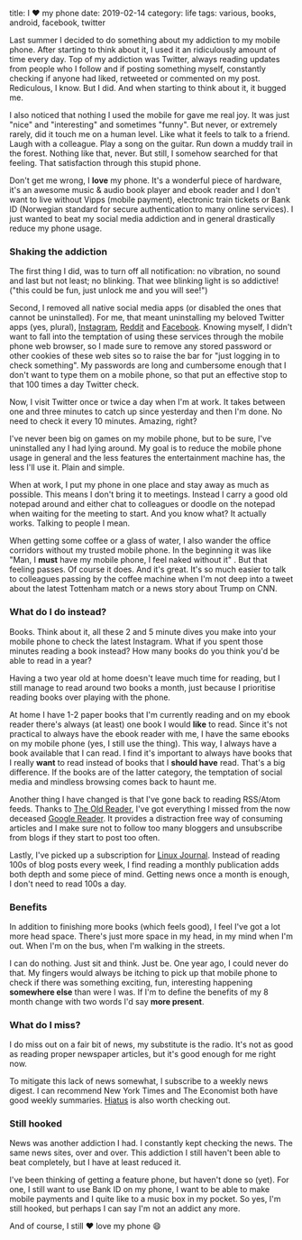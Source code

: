 title: I ❤ my phone
date: 2019-02-14
category: life
tags: various, books, android, facebook, twitter

Last summer I decided to do something about my addiction to my mobile
phone. After starting to think about it, I used it an ridiculously
amount of time every day. Top of my addiction was Twitter, always
reading updates from people who I follow and if posting something
myself, constantly checking if anyone had liked, retweeted or
commented on my post. Rediculous, I know. But I did. And when starting
to think about it, it bugged me.

I also noticed that nothing I used the mobile for gave me real joy. It
was just "nice" and "interesting" and sometimes "funny". But never, or
extremely rarely, did it touch me on a human level. Like what it feels
to talk to a friend. Laugh with a colleague. Play a song on the
guitar. Run down a muddy trail in the forest. Nothing like that,
never. But still, I somehow searched for that feeling. That
satisfaction through this stupid phone.

Don't get me wrong, I **love** my phone. It's a wonderful piece of
hardware, it's an awesome music & audio book player and ebook reader
and I don't want to live without Vipps (mobile payment), electronic
train tickets or Bank ID (Norwegian standard for secure authentication
to many online services). I just wanted to beat my social media
addiction and in general drastically reduce my phone usage.

### Shaking the addiction

The first thing I did, was to turn off all notification: no vibration,
no sound and last but not least; no blinking. That wee blinking light
is so addictive! ("this could be fun, just unlock me and you will
see!")

Second, I removed all native social media apps (or disabled the ones
that cannot be uninstalled). For me, that meant uninstalling my
beloved Twitter apps (yes, plural),
[Instagram](http://instragram.com), [Reddit](http://reddit.com) and
[Facebook](http://facebook.com). Knowing myself, I didn't want to fall
into the temptation of using these services through the mobile phone web
browser, so I made sure to remove any stored password or other cookies
of these web sites so to raise the bar for "just logging in to check
something". My passwords are long and cumbersome enough that I don't
want to type them on a mobile phone, so that put an effective stop to
that 100 times a day Twitter check.

Now, I visit Twitter once or twice a day when I'm at work. It takes
between one and three minutes to catch up since yesterday and then I'm
done. No need to check it every 10 minutes. Amazing, right?

I've never been big on games on my mobile phone, but to be sure, I've
uninstalled any I had lying around. My goal is to reduce the mobile
phone usage in general and the less features the entertainment machine
has, the less I'll use it. Plain and simple.

When at work, I put my phone in one place and stay away as much as
possible. This means I don't bring it to meetings. Instead I carry a
good old notepad around and either chat to colleagues or doodle on the
notepad when waiting for the meeting to start. And you know what? It
actually works. Talking to people I mean.

When getting some coffee or a glass of water, I also wander the office
corridors without my trusted mobile phone. In the beginning it was
like "Man, I **must** have my mobile phone, I feel naked without it"
. But that feeling passes. Of course it does. And it's great. It's so
much easier to talk to colleagues passing by the coffee machine when
I'm not deep into a tweet about the latest Tottenham match or a news
story about Trump on CNN.

### What do I do instead?
Books. Think about it, all these 2 and 5 minute dives you make into
your mobile phone to check the latest Instagram. What if you spent
those minutes reading a book instead? How many books do you think
you'd be able to read in a year?

Having a two year old at home doesn't leave much time for reading, but
I still manage to read around two books a month, just because I
prioritise reading books over playing with the phone.

At home I have 1-2 paper books that I'm currently reading and on my
ebook reader there's always (at least) one book I would **like** to
read. Since it's not practical to always have the ebook reader with
me, I have the same ebooks on my mobile phone (yes, I still use
the thing). This way, I always have a book available that I can read. I find
it's important to always have books that I really **want** to read
instead of books that I **should have** read. That's a big
difference. If the books are of the latter category, the temptation of
social media and mindless browsing comes back to haunt me.

Another thing I have changed is that I've gone back to reading
RSS/Atom feeds. Thanks to [The Old Reader](https://theoldreader.com/),
I've got everything I missed from the now deceased [Google
Reader](https://en.wikipedia.org/wiki/Google_Reader). It provides a
distraction free way of consuming articles and I make sure not to
follow too many bloggers and unsubscribe from blogs if they start to
post too often.

Lastly, I've picked up a subscription for [Linux
Journal](linuxjournal.com). Instead of reading 100s of blog posts
every week, I find reading a monthly publication adds both depth and
some piece of mind. Getting news once a month is enough, I don't need
to read 100s a day.

### Benefits
In addition to finishing more books (which feels good), I feel I've
got a lot more head space. There's just more space in my head, in my
mind when I'm out. When I'm on the bus, when I'm walking in the
streets.

I can do nothing. Just sit and think. Just be. One year ago, I could
never do that. My fingers would always be itching to pick up that
mobile phone to check if there was something exciting, fun,
interesting happening **somewhere else** than were I was. If I'm to
define the benefits of my 8 month change with two words I'd say **more
present**.

### What do I miss?
I do miss out on a fair bit of news, my substitute is the radio. It's
not as good as reading proper newspaper articles, but it's good enough
for me right now.

To mitigate this lack of news somewhat, I subscribe to a weekly news
digest. I can recommend New York Times and The Economist both have
good weekly summaries. [Hiatus](https://hiatus.cc/) is also worth
checking out.

### Still hooked
News was another addiction I had. I constantly kept checking the
news. The same news sites, over and over. This addiction I still
haven't been able to beat completely, but I have at least reduced it.

I've been thinking of getting a feature phone, but haven't done so
(yet). For one, I still want to use Bank ID on my phone, I want to be
able to make mobile payments and I quite like to a music box in my
pocket. So yes, I'm still hooked, but perhaps I can say I'm not an
addict any more.

And of course, I still ❤ love my phone 😄
